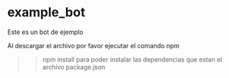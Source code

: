 # example_bot
Este es un bot de ejemplo

Al descargar el archivo por favor ejecutar el comando npm 
>>npm install
para poder instalar las dependencias que estan el archivo package.json